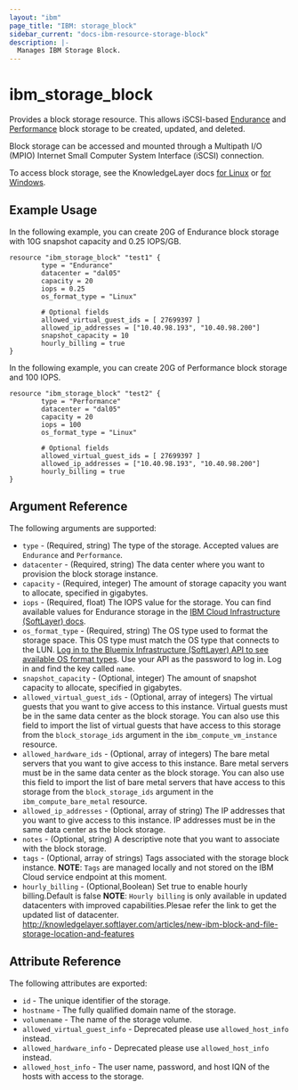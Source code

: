 ```yaml
---
layout: "ibm"
page_title: "IBM: storage_block"
sidebar_current: "docs-ibm-resource-storage-block"
description: |-
  Manages IBM Storage Block.
---
```

# ibm\_storage_block

Provides a block storage resource. This allows iSCSI-based [Endurance](https://knowledgelayer.softlayer.com/topic/endurance-storage) and [Performance](https://knowledgelayer.softlayer.com/topic/performance-storage) block storage to be created, updated, and deleted.

Block storage can be accessed and mounted through a Multipath I/O (MPIO) Internet Small Computer System Interface (iSCSI) connection.

To access block storage, see the KnowledgeLayer docs [for Linux](https://knowledgelayer.softlayer.com/procedure/block-storage-linux) or [for Windows](https://knowledgelayer.softlayer.com/procedure/accessing-block-storage-microsoft-windows).

## Example Usage

In the following example, you can create 20G of Endurance block storage with 10G snapshot capacity and 0.25 IOPS/GB.

```hcl
resource "ibm_storage_block" "test1" {
        type = "Endurance"
        datacenter = "dal05"
        capacity = 20
        iops = 0.25
        os_format_type = "Linux"

        # Optional fields
        allowed_virtual_guest_ids = [ 27699397 ]
        allowed_ip_addresses = ["10.40.98.193", "10.40.98.200"]
        snapshot_capacity = 10
        hourly_billing = true
}
```

In the following example, you can create 20G of Performance block storage and 100 IOPS.

```hcl
resource "ibm_storage_block" "test2" {
        type = "Performance"
        datacenter = "dal05"
        capacity = 20
        iops = 100
        os_format_type = "Linux"

        # Optional fields
        allowed_virtual_guest_ids = [ 27699397 ]
        allowed_ip_addresses = ["10.40.98.193", "10.40.98.200"]
        hourly_billing = true
}
```

## Argument Reference

The following arguments are supported:

* `type` - (Required, string) The type of the storage. Accepted values are `Endurance` and `Performance`.
* `datacenter` - (Required, string) The data center where you want to provision the block storage instance.
* `capacity` - (Required, integer) The amount of storage capacity you want to allocate, specified in gigabytes.
* `iops` - (Required, float) The IOPS value for the storage. You can find available values for Endurance storage in the [IBM Cloud Infrastructure (SoftLayer) docs](https://knowledgelayer.softlayer.com/learning/introduction-endurance-storage).
* `os_format_type` - (Required, string) The OS type used to format the storage space. This OS type must match the OS type that connects to the LUN. [Log in to the Bluemix Infrastructure (SoftLayer) API to see available OS format types](https://api.softlayer.com/rest/v3/SoftLayer_Network_Storage_Iscsi_OS_Type/getAllObjects/). Use your API as the password to log in. Log in and find the key called `name`.
* `snapshot_capacity` - (Optional, integer) The amount of snapshot capacity to allocate, specified in gigabytes.
* `allowed_virtual_guest_ids` - (Optional, array of integers) The virtual guests that you want to give access to this instance. Virtual guests must be in the same data center as the block storage. You can also use this field to import the list of virtual guests that have access to this storage from the `block_storage_ids` argument in the `ibm_compute_vm_instance` resource.
* `allowed_hardware_ids` - (Optional, array of integers) The bare metal servers that you want to give access to this instance. Bare metal servers must be in the same data center as the block storage. You can also use this field to import the list of bare metal servers that have access to this storage from the `block_storage_ids` argument in the `ibm_compute_bare_metal` resource.
* `allowed_ip_addresses` - (Optional, array of string) The IP addresses that you want to give access to this instance. IP addresses must be in the same data center as the block storage.
* `notes` - (Optional, string) A descriptive note that you want to associate with the block storage.
* `tags` - (Optional, array of strings) Tags associated with the storage block instance.
  **NOTE**: `Tags` are managed locally and not stored on the IBM Cloud service endpoint at this moment.
* `hourly_billing` - (Optional,Boolean) Set true to enable hourly billing.Default is false
**NOTE**: `Hourly billing` is only available in updated datacenters with improved capabilities.Plesae refer the link to get the updated list of datacenter. http://knowledgelayer.softlayer.com/articles/new-ibm-block-and-file-storage-location-and-features



## Attribute Reference

The following attributes are exported:

* `id` - The unique identifier of the storage.
* `hostname` - The fully qualified domain name of the storage.
* `volumename` - The name of the storage volume.
* `allowed_virtual_guest_info` - Deprecated please use `allowed_host_info` instead.
* `allowed_hardware_info` - Deprecated please use `allowed_host_info` instead.
* `allowed_host_info` - The user name, password, and host IQN of the hosts with access to the storage.

